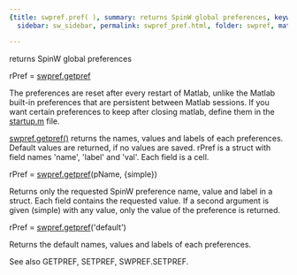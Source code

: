 ```yaml
---
{title: swpref.pref( ), summary: returns SpinW global preferences, keywords: sample,
  sidebar: sw_sidebar, permalink: swpref_pref.html, folder: swpref, mathjax: 'true'}

---
```

returns SpinW global preferences
 
rPref = [swpref.getpref](swpref_getpref.html)
 
The preferences are reset after every restart of Matlab, unlike the
Matlab built-in preferences that are persistent between Matlab sessions.
If you want certain preferences to keep after closing matlab, define them
in the <a href="matlab:edit('startup.m')">startup.m</a> file.
 
[swpref.getpref()](swpref_getpref.html) returns the names, values and labels of each
preferences. Default values are returned, if no values are saved. rPref
is a struct with field names 'name', 'label' and 'val'. Each field is a
cell.
 
rPref = [swpref.getpref](swpref_getpref.html)(pName, {simple})
 
Returns only the requested SpinW preference name, value and label in a
struct. Each field contains the requested value. If a second argument is
given (simple) with any value, only the value of the preference is
returned.
 
rPref = [swpref.getpref](swpref_getpref.html)('default')
 
Returns the default names, values and labels of each preferences.
 
See also GETPREF, SETPREF, SWPREF.SETPREF.

